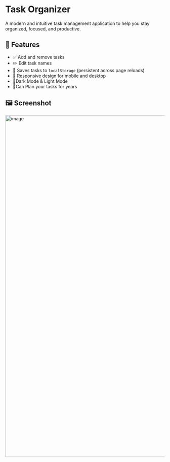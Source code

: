 # Task Organizer
A modern and intuitive task management application to help you stay organized, focused, and productive.

## 🌟 Features

- ✅ Add and remove tasks  
- ✏️ Edit task names   
- 💾 Saves tasks to `localStorage` (persistent across page reloads)  
- 📱 Responsive design for mobile and desktop
- 🌙Dark Mode & Light Mode
- 📅Can Plan your tasks for years

## 🖼️ Screenshot
<img width="1916" height="1077" alt="image" src="https://github.com/user-attachments/assets/07eaa5e4-ade1-4c29-9f47-08eb8aad7fa3" />
